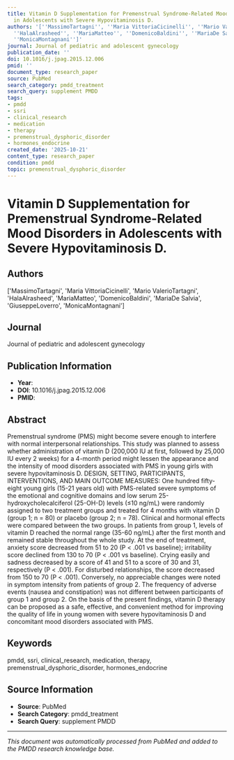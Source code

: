 ```yaml
---
title: Vitamin D Supplementation for Premenstrual Syndrome-Related Mood Disorders
  in Adolescents with Severe Hypovitaminosis D.
authors: '[''MassimoTartagni'', ''Maria VittoriaCicinelli'', ''Mario ValerioTartagni'',
  ''HalaAlrasheed'', ''MariaMatteo'', ''DomenicoBaldini'', ''MariaDe Salvia'', ''GiuseppeLoverro'',
  ''MonicaMontagnani'']'
journal: Journal of pediatric and adolescent gynecology
publication_date: ''
doi: 10.1016/j.jpag.2015.12.006
pmid: ''
document_type: research_paper
source: PubMed
search_category: pmdd_treatment
search_query: supplement PMDD
tags:
- pmdd
- ssri
- clinical_research
- medication
- therapy
- premenstrual_dysphoric_disorder
- hormones_endocrine
created_date: '2025-10-21'
content_type: research_paper
condition: pmdd
topic: premenstrual_dysphoric_disorder
---
```


# Vitamin D Supplementation for Premenstrual Syndrome-Related Mood Disorders in Adolescents with Severe Hypovitaminosis D.

## Authors
['MassimoTartagni', 'Maria VittoriaCicinelli', 'Mario ValerioTartagni', 'HalaAlrasheed', 'MariaMatteo', 'DomenicoBaldini', 'MariaDe Salvia', 'GiuseppeLoverro', 'MonicaMontagnani']

## Journal
Journal of pediatric and adolescent gynecology

## Publication Information
- **Year**: 
- **DOI**: 10.1016/j.jpag.2015.12.006
- **PMID**: 

## Abstract
Premenstrual syndrome (PMS) might become severe enough to interfere with normal interpersonal relationships. This study was planned to assess whether administration of vitamin D (200,000 IU at first, followed by 25,000 IU every 2 weeks) for a 4-month period might lessen the appearance and the intensity of mood disorders associated with PMS in young girls with severe hypovitaminosis D. DESIGN, SETTING, PARTICIPANTS, INTERVENTIONS, AND MAIN OUTCOME MEASURES: One hundred fifty-eight young girls (15-21 years old) with PMS-related severe symptoms of the emotional and cognitive domains and low serum 25-hydroxycholecalciferol (25-OH-D) levels (≤10 ng/mL) were randomly assigned to two treatment groups and treated for 4 months with vitamin D (group 1; n = 80) or placebo (group 2; n = 78). Clinical and hormonal effects were compared between the two groups. In patients from group 1, levels of vitamin D reached the normal range (35-60 ng/mL) after the first month and remained stable throughout the whole study. At the end of treatment, anxiety score decreased from 51 to 20 (P < .001 vs baseline); irritability score declined from 130 to 70 (P < .001 vs baseline). Crying easily and sadness decreased by a score of 41 and 51 to a score of 30 and 31, respectively (P < .001). For disturbed relationships, the score decreased from 150 to 70 (P < .001). Conversely, no appreciable changes were noted in symptom intensity from patients of group 2. The frequency of adverse events (nausea and constipation) was not different between participants of group 1 and group 2. On the basis of the present findings, vitamin D therapy can be proposed as a safe, effective, and convenient method for improving the quality of life in young women with severe hypovitaminosis D and concomitant mood disorders associated with PMS.

## Keywords
pmdd, ssri, clinical_research, medication, therapy, premenstrual_dysphoric_disorder, hormones_endocrine

## Source Information
- **Source**: PubMed
- **Search Category**: pmdd_treatment
- **Search Query**: supplement PMDD

---
*This document was automatically processed from PubMed and added to the PMDD research knowledge base.*
